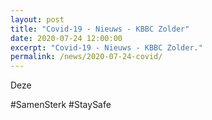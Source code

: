 ```yaml
---
layout: post
title: "Covid-19 - Nieuws - KBBC Zolder"
date: 2020-07-24 12:00:00
excerpt: "Covid-19 - Nieuws - KBBC Zolder."
permalink: /news/2020-07-24-covid/
---
```


Deze 

#SamenSterk #StaySafe
